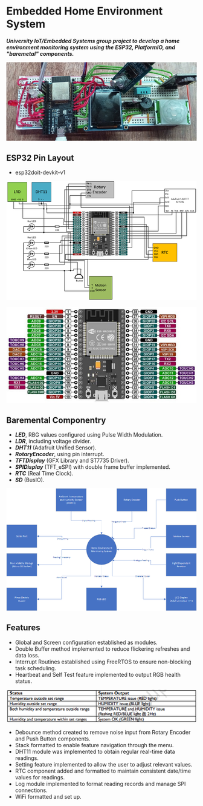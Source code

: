 # Embedded Home Environment System
***University IoT/Embedded Systems group project to develop a home environment monitoring system using the ESP32, PlatformIO, and "baremetal" components.***

![Final Pinout Hero](docs/pinout-hero.png)



## ESP32 Pin Layout
- esp32doit-devkit-v1

![Component Layout](docs/component-layout.png)

![ESP32 GPIO Pinout](docs/esp32-pinout.jpeg)



## Baremental Componentry
- ***LED***, RBG values configured using Pulse Width Modulation.
- ***LDR***, including voltage divider.
- ***DHT11*** (Adafruit Unified Sensor).
- ***RotaryEncoder***, using pin interrupt.
- ***TFTDisplay*** (GFX Library and ST7735 Driver).
- ***SPIDisplay*** (TFT_eSPI) with double frame buffer implemented.
- ***RTC*** (Real Time Clock).
- ***SD*** (BusIO).

![Context Diagram](docs/context-diagram.png)



## Features
- Global and Screen configuration established as modules.
- Double Buffer method implemented to reduce flickering refreshes and data loss.
- Interrupt Routines established using FreeRTOS to ensure non-blocking task scheduling.
- Heartbeat and Self Test feature implemented to output RGB health status.

![Heartbeat Test Conditions](docs/heartbeat-test.png)
  
- Debounce method created to remove noise input from Rotary Encoder and Push Button components.
- Stack formatted to enable feature navigation through the menu.
- DHT11 module was implemented to obtain regular real-time data readings.
- Setting feature implemented to allow the user to adjust relevant values.
- RTC component added and formatted to maintain consistent date/time values for readings.
- Log module implemented to format reading records and manage SPI connections.
- WiFi formatted and set up.
